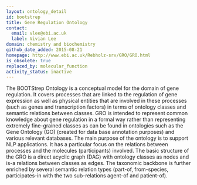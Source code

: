 ```yaml
---
layout: ontology_detail
id: bootstrep
title: Gene Regulation Ontology
contact:
  email: vlee@ebi.ac.uk
  label: Vivian Lee
domain: chemistry and biochemistry
github_date_added: 2015-08-21
homepage: http://www.ebi.ac.uk/Rebholz-srv/GRO/GRO.html
is_obsolete: true
replaced_by: molecular_function
activity_status: inactive
---
```


The BOOTStrep Ontology is a conceptual model for the domain of gene regulation. It covers processes that are linked to the regulation of gene expression as well as physical entities that are involved in these processes (such as genes and transcription factors) in terms of ontology classes and semantic relations between classes. GRO is intended to represent common knowledge about gene regulation in a formal way rather than representing extremely fine-grained classes as can be found in ontologies such as the Gene Ontology (GO) (created for data base annotation purposes) and various relevant databases. The main purpose of the ontology is to support NLP applications. It has a particular focus on the relations between processes and the molecules (participants) involved. The basic structure of the GRO is a direct acyclic graph (DAG) with ontology classes as nodes and is-a relations between classes as edges. The taxonomic backbone is further enriched by several semantic relation types (part-of, from-species, participates-in with the two sub-relations agent-of and patient-of).
